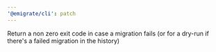 ```yaml
---
'@emigrate/cli': patch
---
```


Return a non zero exit code in case a migration fails (or for a dry-run if there's a failed migration in the history)
